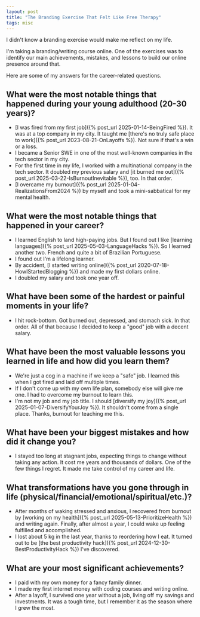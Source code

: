 ```yaml
---
layout: post
title: "The Branding Exercise That Felt Like Free Therapy"
tags: misc
---
```


I didn't know a branding exercise would make me reflect on my life.

I'm taking a branding/writing course online. One of the exercises was to identify our main achievements, mistakes, and lessons to build our online presence around that.

Here are some of my answers for the career-related questions.

## What were the most notable things that happened during your young adulthood (20-30 years)?

* [I was fired from my first job]({% post_url 2025-01-14-BeingFired %}). It was at a top company in my city. It taught me [there's no truly safe place to work]({% post_url 2023-08-21-OnLayoffs %}). Not sure if that's a win or a loss.
* I became a Senior SWE in one of the most well-known companies in the tech sector in my city.
* For the first time in my life, I worked with a multinational company in the tech sector. It doubled my previous salary and [it burned me out]({% post_url 2025-03-22-IsBurnoutInevitable %}), too. In that order.
* [I overcame my burnout]({% post_url 2025-01-04-RealizationsFrom2024 %}) by myself and took a mini-sabbatical for my mental health.

## What were the most notable things that happened in your career?

* I learned English to land high-paying jobs. But I found out I like [learning languages]({% post_url 2025-05-03-LanguageHacks %}). So I learned another two. French and quite a bit of Brazilian Portuguese.
* I found out I'm a lifelong learner.
* By accident, [I started writing online]({% post_url 2020-07-18-HowIStartedBlogging %}) and made my first dollars online.
* I doubled my salary and took one year off.

## What have been some of the hardest or painful moments in your life?

* I hit rock-bottom. Got burned out, depressed, and stomach sick. In that order. All of that because I decided to keep a "good" job with a decent salary.

## What have been the most valuable lessons you learned in life and how did you learn them?

* We're just a cog in a machine if we keep a "safe" job. I learned this when I got fired and laid off multiple times.
* If I don't come up with my own life plan, somebody else will give me one. I had to overcome my burnout to learn this.
* I'm not my job and my job title. I should [diversify my joy]({% post_url 2025-01-07-DiversifyYourJoy %}). It shouldn't come from a single place. Thanks, burnout for teaching me this.

## What have been your biggest mistakes and how did it change you?

* I stayed too long at stagnant jobs, expecting things to change without taking any action. It cost me years and thousands of dollars. One of the few things I regret. It made me take control of my career and life.

## What transformations have you gone through in life (physical/financial/emotional/spiritual/etc.)?

* After months of waking stressed and anxious, I recovered from burnout by [working on my health]({% post_url 2025-05-13-PrioritizeHealth %}) and writing again. Finally, after almost a year, I could wake up feeling fulfilled and accomplished.
* I lost about 5 kg in the last year, thanks to reordering how I eat. It turned out to be [the best productivity hack]({% post_url 2024-12-30-BestProductivityHack %}) I've discovered.

## What are your most significant achievements?

* I paid with my own money for a fancy family dinner.
* I made my first internet money with coding courses and writing online.
* After a layoff, I survived one year without a job, living off my savings and investments. It was a tough time, but I remember it as the season where I grew the most.

